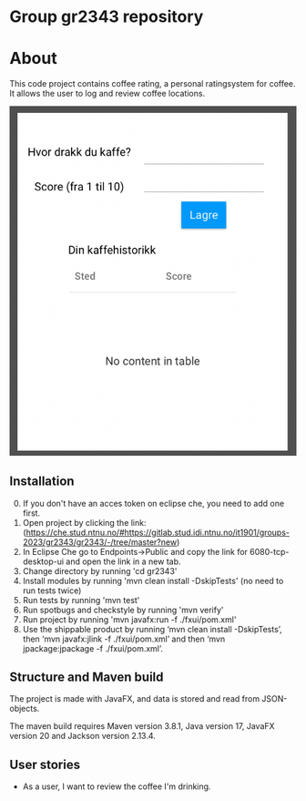 # Group gr2343 repository

# About

This code project contains coffee rating, a personal ratingsystem for coffee. It allows the user to log and review coffee locations.

![Planned](../docs/images/plan.png)

## Installation

0. If you don't have an acces token on eclipse che, you need to add one first.
1. Open project by clicking the link: (https://che.stud.ntnu.no/#https://gitlab.stud.idi.ntnu.no/it1901/groups-2023/gr2343/gr2343/-/tree/master?new)
2. In Eclipse Che go to Endpoints->Public and copy the link for 6080-tcp-desktop-ui and open the link in a new tab.
3. Change directory by running 'cd gr2343'
4. Install modules by running 'mvn clean install -DskipTests' (no need to run tests twice)
5. Run tests by running 'mvn test'
6. Run spotbugs and checkstyle by running 'mvn verify'
7. Run project by running 'mvn javafx:run -f ./fxui/pom.xml'
8. Use the shippable product by running ‘mvn clean install -DskipTests’, then ‘mvn javafx:jlink -f ./fxui/pom.xml’ and then ‘mvn jpackage:jpackage -f ./fxui/pom.xml’.

## Structure and Maven build

The project is made with JavaFX, and data is stored and read from JSON-objects.

The maven build requires Maven version 3.8.1, Java version 17, JavaFX version 20 and Jackson version 2.13.4.

## User stories

- As a user, I want to review the coffee I'm drinking.
